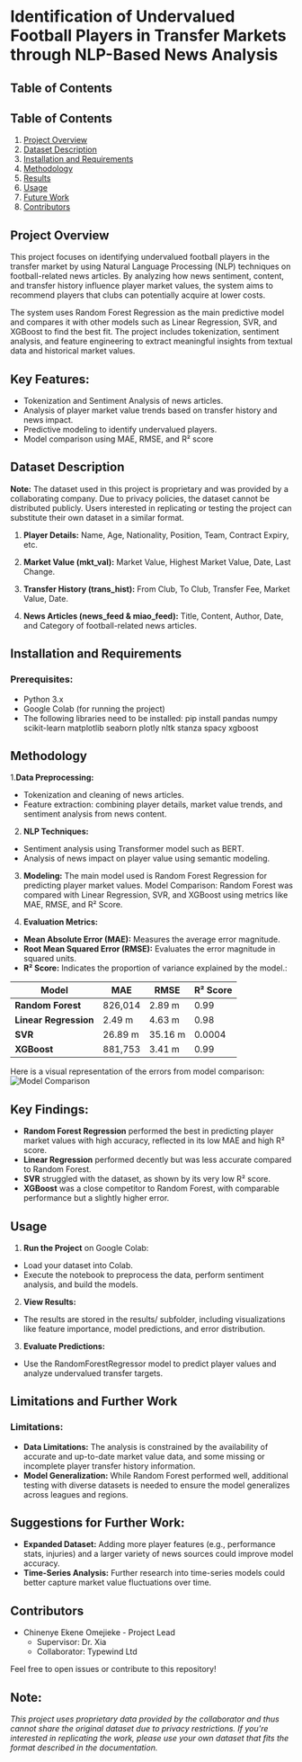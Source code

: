 # Identification of Undervalued Football Players in Transfer Markets through NLP-Based News Analysis

## Table of Contents
## Table of Contents

1. [Project Overview](#project-overview)
2. [Dataset Description](#dataset-description)
3. [Installation and Requirements](#installation-and-requirements)
4. [Methodology](#methodology)
5. [Results](#results)
6. [Usage](#usage)
7. [Future Work](#limitations-and-further-work)
8. [Contributors](#Contributors)


## Project Overview

This project focuses on identifying undervalued football players in the transfer market by using Natural Language Processing (NLP) techniques on football-related news articles. By analyzing how news sentiment, content, and transfer history influence player market values, the system aims to recommend players that clubs can potentially acquire at lower costs.

The system uses Random Forest Regression as the main predictive model and compares it with other models such as Linear Regression, SVR, and XGBoost to find the best fit. The project includes tokenization, sentiment analysis, and feature engineering to extract meaningful insights from textual data and historical market values.

## Key Features:

* Tokenization and Sentiment Analysis of news articles.
* Analysis of player market value trends based on transfer history and news impact.
* Predictive modeling to identify undervalued players.
* Model comparison using MAE, RMSE, and R² score

## Dataset Description

**Note:** The dataset used in this project is proprietary and was provided by a collaborating company. Due to privacy policies, the dataset cannot be distributed publicly. Users interested in replicating or testing the project can substitute their own dataset in a similar format.

1. **Player Details:**
Name, Age, Nationality, Position, Team, Contract Expiry, etc.

2. **Market Value (mkt_val):**
Market Value, Highest Market Value, Date, Last Change.

3. **Transfer History (trans_hist):**
From Club, To Club, Transfer Fee, Market Value, Date.

4. **News Articles (news_feed & miao_feed):**
Title, Content, Author, Date, and Category of football-related news articles.

## Installation and Requirements

### Prerequisites:

* Python 3.x
* Google Colab (for running the project)
* The following libraries need to be installed:
pip install pandas numpy scikit-learn matplotlib seaborn plotly nltk stanza spacy xgboost

## Methodology

1.**Data Preprocessing:**
* Tokenization and cleaning of news articles.
* Feature extraction: combining player details, market value trends, and sentiment analysis 
  from news content.
  
2. **NLP Techniques:**
* Sentiment analysis using Transformer model such as BERT.
* Analysis of news impact on player value using semantic modeling.

3. **Modeling:**
The main model used is Random Forest Regression for predicting player market values.
Model Comparison: Random Forest was compared with Linear Regression, SVR, and XGBoost using metrics like MAE, RMSE, and R² Score.

4. **Evaluation Metrics:**
* **Mean Absolute Error (MAE):** Measures the average error magnitude.
* **Root Mean Squared Error (RMSE):** Evaluates the error magnitude in squared units.
* **R² Score:** Indicates the proportion of variance explained by the model.:

| Model                     | MAE          | RMSE         | R² Score   |
|---------------------------|--------------|--------------|------------|
| **Random Forest**         | 826,014      | 2.89 m       | 0.99       |
| **Linear Regression**     | 2.49 m       | 4.63 m       | 0.98       |
| **SVR**                   | 26.89 m      | 35.16 m      | 0.0004     |
| **XGBoost**               | 881,753      | 3.41 m       | 0.99       |

Here is a visual representation of the errors from model comparison:
![Model Comparison](results/Comparison_of_MAE_for_different_Models.PNG)


## Key Findings:
* **Random Forest Regression** performed the best in predicting player market values with high accuracy, reflected in its low MAE and high R² score.
* **Linear Regression** performed decently but was less accurate compared to Random Forest.
* **SVR** struggled with the dataset, as shown by its very low R² score.
* **XGBoost** was a close competitor to Random Forest, with comparable performance but a slightly higher error.

## Usage

1. **Run the Project** on Google Colab:
* Load your dataset into Colab.
* Execute the notebook to preprocess the data, perform sentiment analysis, and build the models.

2. **View Results:**
* The results are stored in the results/ subfolder, including visualizations like feature importance, model predictions, and error distribution.

3. **Evaluate Predictions:**
* Use the RandomForestRegressor model to predict player values and analyze undervalued transfer targets.

## Limitations and Further Work

### Limitations:
* **Data Limitations:** The analysis is constrained by the availability of accurate and up-to-date market value data, and some missing or incomplete player transfer history information.
* **Model Generalization:** While Random Forest performed well, additional testing with diverse datasets is needed to ensure the model generalizes across leagues and regions.

## Suggestions for Further Work:
* **Expanded Dataset:** Adding more player features (e.g., performance stats, injuries) and a larger variety of news sources could improve model accuracy.
* **Time-Series Analysis:** Further research into time-series models could better capture market value fluctuations over time.

## Contributors
* Chinenye Ekene Omejieke - Project Lead
  * Supervisor: Dr. Xia
  * Collaborator: Typewind Ltd
    
Feel free to open issues or contribute to this repository!

## Note:
_This project uses proprietary data provided by the collaborator and thus cannot share the original dataset due to privacy restrictions. If you're interested in replicating the work, please use your own dataset that fits the format described in the documentation._
